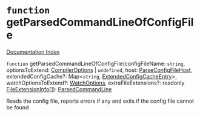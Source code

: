 # `function` getParsedCommandLineOfConfigFile

[Documentation Index](../README.md)

`function` getParsedCommandLineOfConfigFile(configFileName: `string`, optionsToExtend: [CompilerOptions](../interface.CompilerOptions/README.md) | `undefined`, host: [ParseConfigFileHost](../interface.ParseConfigFileHost/README.md), extendedConfigCache?: Map\<`string`, [ExtendedConfigCacheEntry](../interface.ExtendedConfigCacheEntry/README.md)>, watchOptionsToExtend?: [WatchOptions](../interface.WatchOptions/README.md), extraFileExtensions?: readonly [FileExtensionInfo](../interface.FileExtensionInfo/README.md)\[]): [ParsedCommandLine](../interface.ParsedCommandLine/README.md)

Reads the config file, reports errors if any and exits if the config file cannot be found

